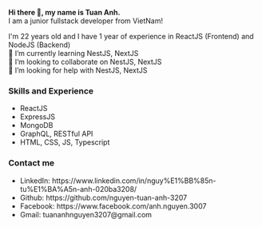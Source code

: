 <strong>Hi there 👋, my name is Tuan Anh. </strong> <br/>
I am a junior fullstack developer from VietNam!

I'm 22 years old and I have 1 year of experience in ReactJS (Frontend) and NodeJS (Backend)
<br/>
🌱 I’m currently learning NestJS, NextJS <br/>
👯 I’m looking to collaborate on NestJS, NextJS <br/>
🤔 I’m looking for help with NestJS, NextJS<br/>
<h3>Skills and Experience </h3>
<ul>
  <li>ReactJS</li>
<li>ExpressJS</li>
<li>MongoDB</li>
<li>GraphQL, RESTful API</li>
<li>HTML, CSS, JS, Typescript</li>
  </ul>
<h3>Contact me </h3>
  <ul>
<li>LinkedIn: https://www.linkedin.com/in/nguy%E1%BB%85n-tu%E1%BA%A5n-anh-020ba3208/</li>
<li>Github: https://github.com/nguyen-tuan-anh-3207</li>
<li>Facebook: https://www.facebook.com/anh.nguyen.3007</li>
  <li>Gmail: tuananhnguyen3207@gmail.com</li>
  </ul>
